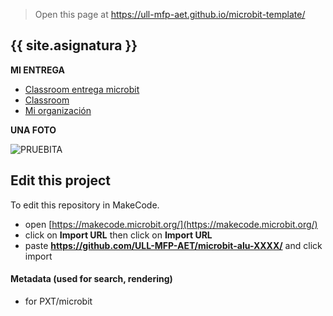 
> Open this page at <https://ull-mfp-aet.github.io/microbit-template/>

## {{ site.asignatura }}


**MI ENTREGA**
* [Classroom entrega microbit](https://classroom.github.com/classrooms/149104090-ull-mfp-aet-2324-alu0100224023/assignments/microbit-v2)
* [Classroom](https://classroom.github.com/classrooms/149104090-ull-mfp-aet-2324-alu0100224023)
* [Mi organización](https://github.com/ULL-MFP-AET-2324-alu0100224023)


**UNA FOTO**

![PRUEBITA](https://img.freepik.com/foto-gratis/paisaje-niebla-matutina-montanas-globos-aerostaticos-al-amanecer_335224-794.jpg?size=626&ext=jpg&ga=GA1.1.867424154.1697932800&semt=sph)


## Edit this project

To edit this repository in MakeCode.

* open [https://makecode.microbit.org/](https://makecode.microbit.org/)
* click on **Import URL** then click on **Import URL**
* paste **https://github.com/ULL-MFP-AET/microbit-alu-XXXX/** and click import

#### Metadata (used for search, rendering)

* for PXT/microbit


<script src="https://makecode.com/gh-pages-embed.js">
</script>
<script>makeCodeRender("{{ site.makecode.home_url }}", "{{ site.github.owner_name }}/{{ site.github.repository_name }}");
</script>
